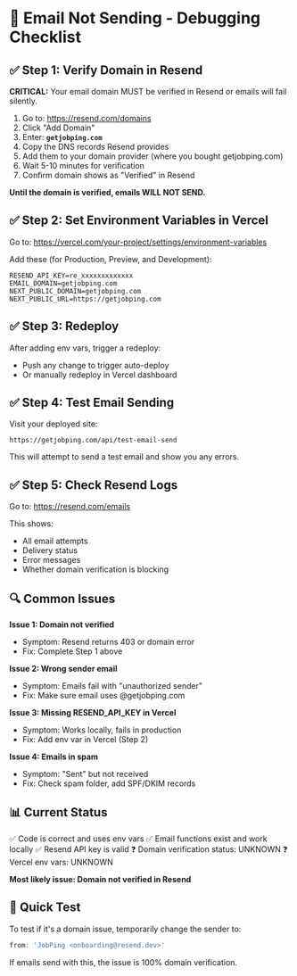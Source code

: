 # 📧 Email Not Sending - Debugging Checklist

## ✅ Step 1: Verify Domain in Resend

**CRITICAL:** Your email domain MUST be verified in Resend or emails will fail silently.

1. Go to: https://resend.com/domains
2. Click "Add Domain"
3. Enter: **`getjobping.com`**
4. Copy the DNS records Resend provides
5. Add them to your domain provider (where you bought getjobping.com)
6. Wait 5-10 minutes for verification
7. Confirm domain shows as "Verified" in Resend

**Until the domain is verified, emails WILL NOT SEND.**

## ✅ Step 2: Set Environment Variables in Vercel

Go to: https://vercel.com/your-project/settings/environment-variables

Add these (for Production, Preview, and Development):

```
RESEND_API_KEY=re_xxxxxxxxxxxxx
EMAIL_DOMAIN=getjobping.com
NEXT_PUBLIC_DOMAIN=getjobping.com  
NEXT_PUBLIC_URL=https://getjobping.com
```

## ✅ Step 3: Redeploy

After adding env vars, trigger a redeploy:
- Push any change to trigger auto-deploy
- Or manually redeploy in Vercel dashboard

## ✅ Step 4: Test Email Sending

Visit your deployed site:
```
https://getjobping.com/api/test-email-send
```

This will attempt to send a test email and show you any errors.

## ✅ Step 5: Check Resend Logs

Go to: https://resend.com/emails

This shows:
- All email attempts
- Delivery status
- Error messages
- Whether domain verification is blocking

## 🔍 Common Issues

**Issue 1: Domain not verified**
- Symptom: Resend returns 403 or domain error
- Fix: Complete Step 1 above

**Issue 2: Wrong sender email**
- Symptom: Emails fail with "unauthorized sender"
- Fix: Make sure email uses @getjobping.com

**Issue 3: Missing RESEND_API_KEY in Vercel**
- Symptom: Works locally, fails in production
- Fix: Add env var in Vercel (Step 2)

**Issue 4: Emails in spam**
- Symptom: "Sent" but not received
- Fix: Check spam folder, add SPF/DKIM records

## 📊 Current Status

✅ Code is correct and uses env vars
✅ Email functions exist and work locally
✅ Resend API key is valid
❓ Domain verification status: UNKNOWN
❓ Vercel env vars: UNKNOWN

**Most likely issue: Domain not verified in Resend**

## 🚀 Quick Test

To test if it's a domain issue, temporarily change the sender to:
```typescript
from: 'JobPing <onboarding@resend.dev>'
```

If emails send with this, the issue is 100% domain verification.

